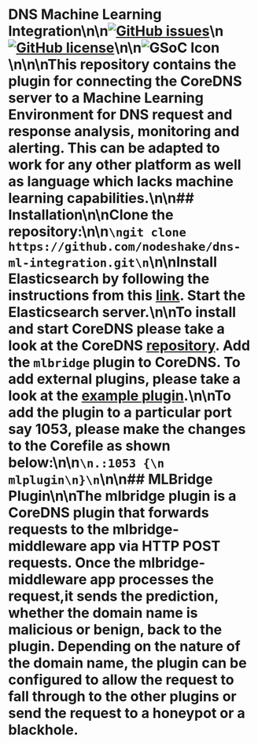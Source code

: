 
# DNS Machine Learning Integration\n\n[![GitHub issues](https://img.shields.io/github/issues/nodeshake/dns-ml-integration)](https://github.com/nodeshake/dns-ml-integration/issues)\n[![GitHub license](https://img.shields.io/github/license/nodeshake/dns-ml-integration)](https://github.com/nodeshake/dns-ml-integration/blob/master/LICENSE)\n\n![GSoC Icon](https://developers.google.com/open-source/gsoc/resources/downloads/GSoC-logo-horizontal-200.png)\n\n\nThis repository contains the plugin for connecting the CoreDNS server to a Machine Learning Environment for DNS request and response analysis, monitoring and alerting. This can be adapted to work for any other platform as well as language which lacks machine learning capabilities.\n\n## Installation\n\nClone the repository:\n\n```\ngit clone https://github.com/nodeshake/dns-ml-integration.git\n```\n\nInstall Elasticsearch by following the instructions from this [link](https://phoenixnap.com/kb/install-elasticsearch-ubuntu). Start the Elasticsearch server.\n\nTo install and start CoreDNS please take a look at the CoreDNS [repository](https://github.com/coredns/coredns). Add the `mlbridge` plugin to CoreDNS. To add external plugins, please take a look at the [example plugin](https://github.com/coredns/example).\n\nTo add the plugin to a particular port say 1053, please make the changes to the Corefile as shown below:\n\n```\n.:1053 {\n    mlplugin\n}\n```\n\n## MLBridge Plugin\n\nThe mlbridge plugin is a CoreDNS plugin that forwards requests to the mlbridge-middleware app via HTTP POST requests. Once the mlbridge-middleware app processes the request,it sends the prediction, whether the domain name is malicious or benign, back to the plugin. Depending on the nature of the domain name, the plugin can be configured to allow the request to fall through to the other plugins or send the request to a honeypot or a blackhole.